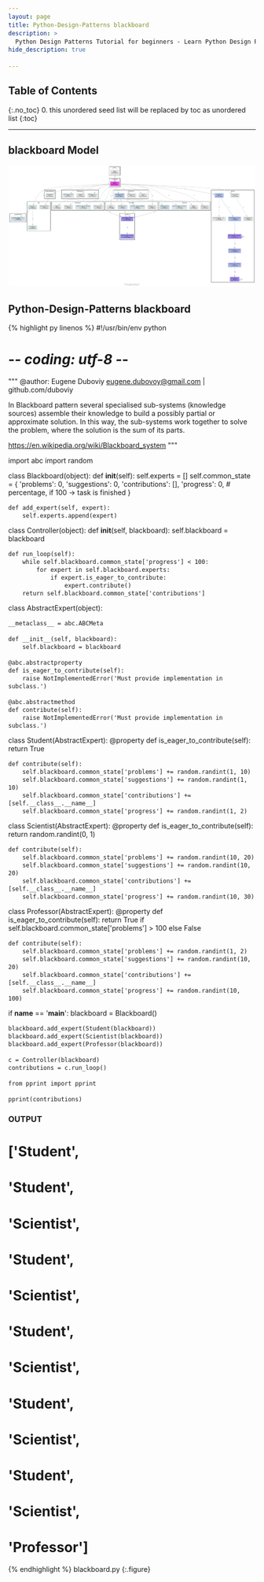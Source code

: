 ```yaml
---
layout: page
title: Python-Design-Patterns blackboard
description: >
  Python Design Patterns Tutorial for beginners - Learn Python Design Patterns in simple and easy steps starting from basic to advanced concepts with examples ...
hide_description: true

---
```


## Table of Contents
{:.no_toc}
0. this unordered seed list will be replaced by toc as unordered list
{:toc}

---

## blackboard Model

![](/courses/python-fesign-patterns/other/blackboard.py.png)

## Python-Design-Patterns blackboard

{% highlight py linenos %}
#!/usr/bin/env python
# -*- coding: utf-8 -*-

"""
@author: Eugene Duboviy <eugene.dubovoy@gmail.com> | github.com/duboviy

In Blackboard pattern several specialised sub-systems (knowledge sources)
assemble their knowledge to build a possibly partial or approximate solution.
In this way, the sub-systems work together to solve the problem,
where the solution is the sum of its parts.

https://en.wikipedia.org/wiki/Blackboard_system
"""

import abc
import random

class Blackboard(object):
    def __init__(self):
        self.experts = []
        self.common_state = {
            'problems': 0,
            'suggestions': 0,
            'contributions': [],
            'progress': 0,  # percentage, if 100 -> task is finished
        }

    def add_expert(self, expert):
        self.experts.append(expert)

class Controller(object):
    def __init__(self, blackboard):
        self.blackboard = blackboard

    def run_loop(self):
        while self.blackboard.common_state['progress'] < 100:
            for expert in self.blackboard.experts:
                if expert.is_eager_to_contribute:
                    expert.contribute()
        return self.blackboard.common_state['contributions']

class AbstractExpert(object):

    __metaclass__ = abc.ABCMeta

    def __init__(self, blackboard):
        self.blackboard = blackboard

    @abc.abstractproperty
    def is_eager_to_contribute(self):
        raise NotImplementedError('Must provide implementation in subclass.')

    @abc.abstractmethod
    def contribute(self):
        raise NotImplementedError('Must provide implementation in subclass.')

class Student(AbstractExpert):
    @property
    def is_eager_to_contribute(self):
        return True

    def contribute(self):
        self.blackboard.common_state['problems'] += random.randint(1, 10)
        self.blackboard.common_state['suggestions'] += random.randint(1, 10)
        self.blackboard.common_state['contributions'] += [self.__class__.__name__]
        self.blackboard.common_state['progress'] += random.randint(1, 2)

class Scientist(AbstractExpert):
    @property
    def is_eager_to_contribute(self):
        return random.randint(0, 1)

    def contribute(self):
        self.blackboard.common_state['problems'] += random.randint(10, 20)
        self.blackboard.common_state['suggestions'] += random.randint(10, 20)
        self.blackboard.common_state['contributions'] += [self.__class__.__name__]
        self.blackboard.common_state['progress'] += random.randint(10, 30)

class Professor(AbstractExpert):
    @property
    def is_eager_to_contribute(self):
        return True if self.blackboard.common_state['problems'] > 100 else False

    def contribute(self):
        self.blackboard.common_state['problems'] += random.randint(1, 2)
        self.blackboard.common_state['suggestions'] += random.randint(10, 20)
        self.blackboard.common_state['contributions'] += [self.__class__.__name__]
        self.blackboard.common_state['progress'] += random.randint(10, 100)

if __name__ == '__main__':
    blackboard = Blackboard()

    blackboard.add_expert(Student(blackboard))
    blackboard.add_expert(Scientist(blackboard))
    blackboard.add_expert(Professor(blackboard))

    c = Controller(blackboard)
    contributions = c.run_loop()

    from pprint import pprint

    pprint(contributions)

### OUTPUT ###
# ['Student',
#  'Student',
#  'Scientist',
#  'Student',
#  'Scientist',
#  'Student',
#  'Scientist',
#  'Student',
#  'Scientist',
#  'Student',
#  'Scientist',
#  'Professor']
{% endhighlight %}
blackboard.py
{:.figure}
